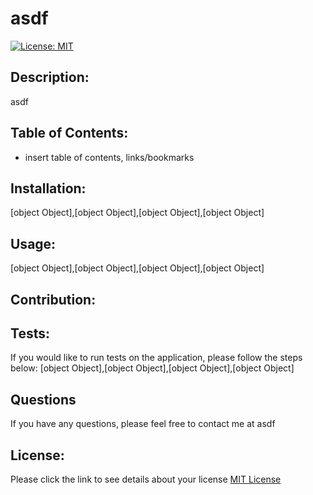 
# asdf 
[![License: MIT](https://img.shields.io/badge/License-MIT-yellow.svg)](https://opensource.org/licenses/MIT) 
## Description:
  asdf
## Table of Contents:
  * insert table of contents, links/bookmarks
## Installation:
  [object Object],[object Object],[object Object],[object Object]
## Usage:
  [object Object],[object Object],[object Object],[object Object]
## Contribution:

## Tests:
If you would like to run tests on the application, please follow the steps below:
  [object Object],[object Object],[object Object],[object Object]
## Questions
  If you have any questions, please feel free to contact me at asdf


## License:
  Please click the link to see details about your license
  [MIT License](https://choosealicense.com/licenses/mit/)

  